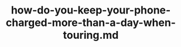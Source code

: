 ---
layout: community
category: community
title: "how-do-you-keep-your-phone-charged-more-than-a-day-when-touring.md"
description: "eeeeeeeeeeeee"
isTopLevel: false
isSingleLevel: false
isArticle: false
datePublished: 2022-06-20 17:04:00 +0300
dateModified: 2022-06-20 17:04:00 +0300
published: false
---